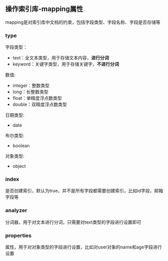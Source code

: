 ## 操作索引库-mapping属性
mapping是对索引库中文档的约束，包括字段类型、字段名称、字段是否存储等

### type
字段类型：
- text：全文本类型，用于存储文本内容，**进行分词**
- keyword：关键字类型，用于存储关键字，**不进行分词**

数值:
- integer：整数类型
- long：长整数类型
- float：单精度浮点数类型
- double：双精度浮点数类型  

日期类型: 
- date

布尔类型:
- boolean  

对象类型:
- object

### index
是否创建索引，默认为true，并不是所有字段都需要创建索引，比如id字段，邮箱字段等

### analyzer
分词器，用于对文本进行分词，只需要对text类型的字段进行设置即可

### properties
属性，用于对对象类型的字段进行设置，比如对user对象的name和age字段进行设置